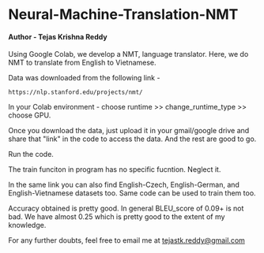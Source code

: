 # Neural-Machine-Translation-NMT
#### Author - Tejas Krishna Reddy 


Using Google Colab, we develop a NMT, language translator. Here, we do NMT to translate from English to Vietnamese.  


Data was downloaded from the following link - 

```
https://nlp.stanford.edu/projects/nmt/  
````

In your Colab environment - choose runtime >> change_runtime_type >> choose GPU.

Once you download the data, just upload it in your gmail/google drive and share that "link" in the code to access the data. And the rest are good to go. 

Run the code.

The train funciton in program has no specific fucntion. Neglect it. 

In the same link you can also find English-Czech, English-German, and English-Vietnamese datasets too. Same code can be used to train them too. 

Accuracy obtained is pretty good. In general BLEU_score of 0.09+ is not bad. We have almost 0.25 which is pretty good to the extent of my knowledge. 

For any further doubts, feel free to email me at tejastk.reddy@gmail.com
